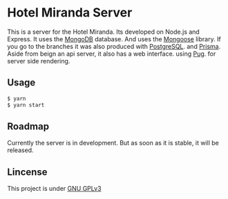 # Hotel Miranda Server

This is a server for the Hotel Miranda.
Its developed on Node.js and Express.
It uses the [MongoDB](https://www.mongodb.com/) database. And uses the [Mongoose](https://mongoosejs.com/) library.
If you go to the branches it was also produced with [PostgreSQL](https://www.postgresql.org/). and [Prisma](https://www.prisma.io/).
Aside from beign an api server, it also has a web interface. using [Pug](https://pugjs.org/). for server side rendering.

## Usage

```bash	
$ yarn
$ yarn start
```

## Roadmap

Currently the server is in development.
But as soon as it is stable, it will be released.

## Lincense

This project is under [GNU GPLv3](https://www.gnu.org/licenses/gpl-3.0.en.html)